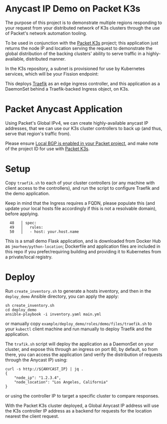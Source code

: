 Anycast IP Demo on Packet K3s
===

The purpose of this project is to demonstrate multiple regions responding to your request from your distributed network of K3s clusters through the use of Packet's network automation tooling.  

To be used in conjunction with the [Packet K3s](https://github.com/packet-labs/packet-k3s) project; this application just returns the node IP and location serving the request to demonstrate the global distribution of the backing clusters' ability to serve traffic in a highly-available, distributed manner. 

In the K3s repository, a subnet is provisioned for use by Kubernetes services, which will be your Fission endpoint:

This deploys [Traefik](https://docs.traefik.io/user-guide/kubernetes/) as an edge ingress controller, and this application as a DaemonSet behind a Traefik-backed Ingress object, on K3s. 

Packet Anycast Application
==

Using Packet's Global IPv4, we can create highly-available anycast IP addresses, that we can use our K3s cluster controllers to back up (and thus, serve that region's traffic from). 

Please ensure [Local BGP is enabled in your Packet project](https://support.packet.com/kb/articles/global-anycast-ips), and make note of the project ID for use with [Packet K3s](github.com/packet-labs/packet-k3s).

Setup
==

Copy `traefik.sh` to each of your cluster controllers (or any machine with client access to the controllers), and run the script to configure Traefik and the demo application.

Keep in mind that the Ingress requires a FQDN, please populate this (and update your local hosts file accordingly if this is not a resolvable domain), before applying. 

```
  48   │ spec:
  49   │   rules:
  50   │   - host: your.host.name
```

This is a small demo Flask application, and is downloaded from Docker Hub as `jmarhee/python-location`; Dockerfile and application files are included in this repo if you prefer/requiring building and providing it to Kubernetes from a private/local registry. 

Deploy
==

Run `create_inventory.sh` to generate a hosts inventory, and then in the `deploy_demo` Ansible directory, you can apply the apply:

```
sh create_inventory.sh
cd deploy_demo
ansible-playbook -i inventory.yaml main.yml
```

or manually copy `example/deploy_demo/roles/demo/files/traefik.sh` to your `kubectl` client machine and run manually to deploy Traefik and the application.


The `trafik.sh` script will deploy the application as a DaemonSet on your cluster, and expose this through an ingress on port 80, by default, so from there, you can access the application (and verify the distribution of requests through the Anycast IP) using:

```
curl -s http://${ANYCAST_IP} | jq .      
{
    "node_ip": "1.2.3.4",
    "node_location": "Los Angeles, California"
}
```

or using the controller IP to target a specific cluster to compare responses. 

With the Packet K3s cluster deployed, a Global Anycast IP address will use the K3s controller IP address as a backend for requests for the location nearest the client request. 


